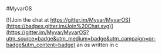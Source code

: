 #MyvarOS

[![Join the chat at https://gitter.im/Myvar/MyvarOS](https://badges.gitter.im/Join%20Chat.svg)](https://gitter.im/Myvar/MyvarOS?utm_source=badge&utm_medium=badge&utm_campaign=pr-badge&utm_content=badge)
an os written in c